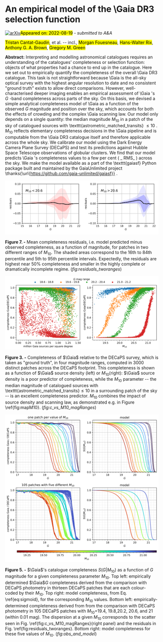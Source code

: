 <div class="macros" style="visibility:hidden;">
$\newcommand{\ensuremath}{}$
$\newcommand{\xspace}{}$
$\newcommand{\object}[1]{\texttt{#1}}$
$\newcommand{\farcs}{{.}''}$
$\newcommand{\farcm}{{.}'}$
$\newcommand{\arcsec}{''}$
$\newcommand{\arcmin}{'}$
$\newcommand{\ion}[2]{#1#2}$
$\newcommand{\textsc}[1]{\textrm{#1}}$
$\newcommand{\hl}[1]{\textrm{#1}}$
$\newcommand{\Gaia}{{\it Gaia}\xspace}$
$\newcommand{\cat}{\ensuremath{\mathcal{C}}}$
$\newcommand{\vq}{\ensuremath{\mathbf{q}}}$
$\newcommand{ça}{Center for Computational Astrophysics, Flatiron Institute, 162 Fifth Ave, New York, NY 10010, USA}$
$\newcommand{çpp}{Center for Cosmology and Particle Physics, Department of Physics, New~York~University, 726~Broadway, New~York, NY 10003, USA}$
$\newcommand{\mpia}{Max-Planck-Institut für Astronomie, Königstuhl 17, D-69117 Heidelberg, Germany}$
$\newcommand{\leiden}{Leiden Observatory, Leiden University, Niels Bohrweg 2, 2333 CA Leiden, The Netherlands}$
$\newcommand{\cambridge}{Institute of Astronomy, University of Cambridge, Madingley Road, Cambridge CB3 0HA, United Kingdom}$
$\newcommand{\oxford}{Magdalen College, Oxford University, Oxford OX1 4AU, United Kingdom }$
$\newcommand{\torino}{INAF - Osservatorio Astrofisico di Torino, Strada Osservatorio 20, Pino Torinese 10025 Torino, Italy}$
$\newcommand{\monash}{School of Physics and Astronomy, Monash University, VIC 3800, Australia}$
$\newcommand{\harvard}{Department of Physics, Harvard University, 17 Oxford St., Cambridge, MA 02138, USA}$
$\newcommand{\CFA}{Harvard-Smithsonian Center for Astrophysics, 60 Garden St., Cambridge, MA 02138, USA}$
$\newcommand{\Monash}{School of Physics \& Astronomy, Monash University, Clayton 3800, Victoria, Australia}$
$\newcommand{\AstroTD}{Centre of Excellence for Astrophysics in Three Dimensions (ASTRO-3D), Melbourne, Victoria, Australia}$</div>

<div class="macros" style="visibility:hidden;">
$\newcommand{\ensuremath}{}$
$\newcommand{\xspace}{}$
$\newcommand{\object}[1]{\texttt{#1}}$
$\newcommand{\farcs}{{.}''}$
$\newcommand{\farcm}{{.}'}$
$\newcommand{\arcsec}{''}$
$\newcommand{\arcmin}{'}$
$\newcommand{\ion}[2]{#1#2}$
$\newcommand{\textsc}[1]{\textrm{#1}}$
$\newcommand{\hl}[1]{\textrm{#1}}$
$\newcommand{\Gaia}{{\it Gaia}\xspace}$
$\newcommand{\cat}{\ensuremath{\mathcal{C}}}$
$\newcommand{\vq}{\ensuremath{\mathbf{q}}}$
$\newcommand{ça}{Center for Computational Astrophysics, Flatiron Institute, 162 Fifth Ave, New York, NY 10010, USA}$
$\newcommand{çpp}{Center for Cosmology and Particle Physics, Department of Physics, New~York~University, 726~Broadway, New~York, NY 10003, USA}$
$\newcommand{\mpia}{Max-Planck-Institut für Astronomie, Königstuhl 17, D-69117 Heidelberg, Germany}$
$\newcommand{\leiden}{Leiden Observatory, Leiden University, Niels Bohrweg 2, 2333 CA Leiden, The Netherlands}$
$\newcommand{\cambridge}{Institute of Astronomy, University of Cambridge, Madingley Road, Cambridge CB3 0HA, United Kingdom}$
$\newcommand{\oxford}{Magdalen College, Oxford University, Oxford OX1 4AU, United Kingdom }$
$\newcommand{\torino}{INAF - Osservatorio Astrofisico di Torino, Strada Osservatorio 20, Pino Torinese 10025 Torino, Italy}$
$\newcommand{\monash}{School of Physics and Astronomy, Monash University, VIC 3800, Australia}$
$\newcommand{\harvard}{Department of Physics, Harvard University, 17 Oxford St., Cambridge, MA 02138, USA}$
$\newcommand{\CFA}{Harvard-Smithsonian Center for Astrophysics, 60 Garden St., Cambridge, MA 02138, USA}$
$\newcommand{\Monash}{School of Physics \& Astronomy, Monash University, Clayton 3800, Victoria, Australia}$
$\newcommand{\AstroTD}{Centre of Excellence for Astrophysics in Three Dimensions (ASTRO-3D), Melbourne, Victoria, Australia}$</div>



<div id="title">

# An empirical model of the \Gaia DR3 selection function

</div>
<div id="comments">

[![arXiv](https://img.shields.io/badge/arXiv-2208.09335-b31b1b.svg)](https://arxiv.org/abs/2208.09335)<mark>Appeared on: 2022-08-19</mark> - _submitted to A&A_

</div>
<div id="authors">

<mark><mark>Tristan Cantat-Gaudin</mark></mark>, et al. -- incl., <mark><mark>Morgan Fouesneau</mark></mark>, <mark><mark>Hans-Walter Rix</mark></mark>, <mark><mark>Anthony G. A. Brown</mark></mark>, <mark><mark>Gregory M. Green</mark></mark>

</div>
<div id="abstract">

**Abstract:** Interpreting and modelling astronomical catalogues requires an understanding of the catalogues' completeness or selection function: objects of what properties had a chance to end up in the catalogue. Here we set out to empirically quantify the completeness of the overall \Gaia DR3 catalogue. This task is not straightforward because \Gaia is the all-sky optical survey with the highest angular resolution to date and no consistent "ground truth" exists to allow direct comparisons.  However, well-characterised deeper imaging enables an empirical assessment of \Gaia 's $G$ -band completeness across parts of the sky.  On this basis, we devised a simple analytical completeness model of \Gaia as a function of the observed $G$ magnitude and position over the sky, which accounts for both the effects of crowding and the complex \Gaia scanning law. Our model only depends on a single quantity: the median magnitude $M_{10}$ in a patch of the sky of catalogued sources with \texttt{astrometric\_matched\_transits} $\leq 10$ . $M_{10}$ reflects elementary completeness decisions in the \Gaia pipeline and is computable from the \Gaia DR3 catalogue itself and therefore applicable across the whole sky. We calibrate our model using the Dark Energy Camera Plane Survey (DECaPS) and test its predictions against Hubble Space Telescope observations of globular clusters. We find that our model predicts \Gaia 's completeness values to a few per cent ( _ RMS_ ) across the sky. We make the model available as a part of the \texttt{gaiasf} Python package built and maintained by the GaiaUnlimited project \thanks{\url{https://github.com/gaia-unlimited/gaiasf}} .

</div>

<div id="div_fig1">

<img src="tmp_2208.09335/./figures/residuals_tworanges.png" alt="Fig7" width="100%"/>

**Figure 7. -**  Mean completeness residuals, i.e. model predicted minus observed completeness,  as a function of magnitude, for patches in two different ranges of $M_{10}$. The shaded areas correspond to the 16th to 84th percentile and 5th to 95th percentile intervals. Expectedly, the residuals are highest near 50\% completeness and smaller in the highly complete or dramatically incomplete regime.
     (*fig:residuals_tworanges*)

</div>
<div id="div_fig2">

<img src="tmp_2208.09335/./figures/c_vs_dens_M10_magRanges.png" alt="Fig3" width="100%"/>

**Figure 3. -**  Completeness of $\Gaia$ relative to the DECaPS survey, which is taken as "ground truth", in four magnitude ranges, computed in 3000 distinct patches across the DECaPS footprint. This completeness is shown as a function of $\Gaia$ source density (left) or $M_{10}$(right):  $\Gaia$ source density is a poor predictor of completeness, while the $M_{10}$ parameter --  the median magnitude of catalogued sources with  \texttt{astrometric\_matched\_transits}$\leq 10$ in a surrounding patch of the sky --  is an excellent completeness predictor. $M_{10}$ combines the impact of source density and scanning law, as demonstrated e.g. in Figure \ref{fig:mapM10}.
     (*fig:c_vs_M10_magRanges*)

</div>
<div id="div_fig3">

<img src="tmp_2208.09335/./figures/obs_and_model_four_panels.png" alt="Fig5" width="100%"/>

**Figure 5. -** $\Gaia$'s catalogue completeness $S(G | M_{10})$ as a function of $G$ magnitude for a given completeness parameter $M_{10}$. Top left: empirically determined $\Gaia$$G$ completeness derived from the comparison with DECaPS photometry in thirteen DECaPS patches that are each colour-coded by their $M_{10}$. Top right: model completeness, from Eq. \ref{eq:sigmoid}, for the corresponding $M_{10}$ values. Bottom left: empirically-determined completeness derived from from the comparison with DECaPS photometry in 105 DECaPS patches with $M_{10}$=19.4, 19.8,20.2, 20.6, and 21 (within 0.01 mag). The dispersion at a given $M_{10}$ corresponds to the scatter seen in Fig. \ref{fig:c_vs_M10_magRanges}(right panel) and the residuals in Fig. \ref{fig:residuals_tworanges}. Bottom right: model completeness for these five values of $M_{10}$.
     (*fig:obs_and_model*)

</div>